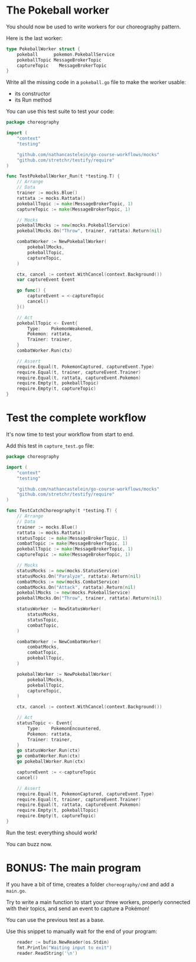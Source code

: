 # The Pokeball worker

You should now be used to write workers for our choreography pattern.

Here is the last worker:

```go
type PokeballWorker struct {
	pokeball      pokemon.PokeballService
	pokeballTopic MessageBrokerTopic
	captureTopic    MessageBrokerTopic
}
```

Write all the missing code in a `pokeball.go` file to make the worker usable:
- its constructor
- its Run method

You can use this test suite to test your code:

```go
package choreography

import (
	"context"
	"testing"

	"github.com/nathancastelein/go-course-workflows/mocks"
	"github.com/stretchr/testify/require"
)

func TestPokeballWorker_Run(t *testing.T) {
	// Arrange
	// Data
	trainer := mocks.Blue()
	rattata := mocks.Rattata()
	pokeballTopic := make(MessageBrokerTopic, 1)
	captureTopic := make(MessageBrokerTopic, 1)

	// Mocks
	pokeballMocks := new(mocks.PokeballService)
	pokeballMocks.On("Throw", trainer, rattata).Return(nil)

	combatWorker := NewPokeballWorker(
		pokeballMocks,
		pokeballTopic,
		captureTopic,
	)

	ctx, cancel := context.WithCancel(context.Background())
	var captureEvent Event

	go func() {
		captureEvent = <-captureTopic
		cancel()
	}()

	// Act
	pokeballTopic <- Event{
		Type:    PokemonWeakened,
		Pokemon: rattata,
		Trainer: trainer,
	}
	combatWorker.Run(ctx)

	// Assert
	require.Equal(t, PokemonCaptured, captureEvent.Type)
	require.Equal(t, trainer, captureEvent.Trainer)
	require.Equal(t, rattata, captureEvent.Pokemon)
	require.Empty(t, pokeballTopic)
	require.Empty(t, captureTopic)
}

```

# Test the complete workflow

It's now time to test your workflow from start to end.

Add this test in `capture_test.go` file:

```go
package choreography

import (
	"context"
	"testing"

	"github.com/nathancastelein/go-course-workflows/mocks"
	"github.com/stretchr/testify/require"
)

func TestCatchChoreography(t *testing.T) {
	// Arrange
	// Data
	trainer := mocks.Blue()
	rattata := mocks.Rattata()
	statusTopic := make(MessageBrokerTopic, 1)
	combatTopic := make(MessageBrokerTopic, 1)
	pokeballTopic := make(MessageBrokerTopic, 1)
	captureTopic := make(MessageBrokerTopic, 1)

	// Mocks
	statusMocks := new(mocks.StatusService)
	statusMocks.On("Paralyze", rattata).Return(nil)
	combatMocks := new(mocks.CombatService)
	combatMocks.On("Attack", rattata).Return(nil)
	pokeballMocks := new(mocks.PokeballService)
	pokeballMocks.On("Throw", trainer, rattata).Return(nil)

	statusWorker := NewStatusWorker(
		statusMocks,
		statusTopic,
		combatTopic,
	)

	combatWorker := NewCombatWorker(
		combatMocks,
		combatTopic,
		pokeballTopic,
	)

	pokeballWorker := NewPokeballWorker(
		pokeballMocks,
		pokeballTopic,
		captureTopic,
	)

	ctx, cancel := context.WithCancel(context.Background())

	// Act
	statusTopic <- Event{
		Type:    PokemonEncountered,
		Pokemon: rattata,
		Trainer: trainer,
	}
	go statusWorker.Run(ctx)
	go combatWorker.Run(ctx)
	go pokeballWorker.Run(ctx)

	captureEvent := <-captureTopic
	cancel()

	// Assert
	require.Equal(t, PokemonCaptured, captureEvent.Type)
	require.Equal(t, trainer, captureEvent.Trainer)
	require.Equal(t, rattata, captureEvent.Pokemon)
	require.Empty(t, pokeballTopic)
	require.Empty(t, captureTopic)
}
```

Run the test: everything should work!

You can buzz now.

# BONUS: The main program

If you have a bit of time, creates a folder `choreography/cmd` and add a `main.go`.

Try to write a main function to start your three workers, properly connected with their topics, and send an event to capture a Pokémon!

You can use the previous test as a base.

Use this snippet to manually wait for the end of your program:

```go
	reader := bufio.NewReader(os.Stdin)
	fmt.Println("Waiting input to exit")
	reader.ReadString('\n')
```